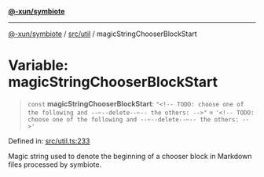 [**@-xun/symbiote**](../../../README.md)

***

[@-xun/symbiote](../../../README.md) / [src/util](../README.md) / magicStringChooserBlockStart

# Variable: magicStringChooserBlockStart

> `const` **magicStringChooserBlockStart**: `"<!-- TODO: choose one of the following and --✄--delete--✄-- the others: -->"` = `'<!-- TODO: choose one of the following and --✄--delete--✄-- the others: -->'`

Defined in: [src/util.ts:233](https://github.com/Xunnamius/symbiote/blob/28acb7961df65f3e39ec6b549117698f529b083c/src/util.ts#L233)

Magic string used to denote the beginning of a chooser block in Markdown
files processed by symbiote.
